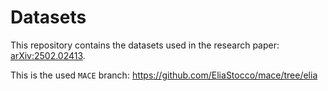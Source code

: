 # Datasets

This repository contains the datasets used in the research paper:  
[arXiv:2502.02413](https://arxiv.org/abs/2502.02413).

This is the used `MACE` branch: https://github.com/EliaStocco/mace/tree/elia
